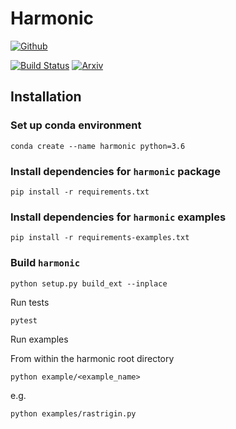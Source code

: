 # Harmonic

[![Github](https://img.shields.io/badge/GitHub-astroinformatcs%2harmonic-blue.svg?style=flat)](https://github.com/astro-informatics/src_harmonic)




[![Build Status](https://travis-ci.com/astro-informatics/src_harmonic.svg?token=quDUMr3yVpQwGYxko5xh&branch=master)](https://travis-ci.com/astro-informatics/src_harmonic)
[![Arxiv](http://img.shields.io/badge/arXiv-2004.07855-orange.svg?style=flat)](https://arxiv.org/abs/2004.07855)




## Installation

### Set up conda environment

```conda create --name harmonic python=3.6```

### Install dependencies for `harmonic` package

`pip install -r requirements.txt`


### Install dependencies for `harmonic` examples

`pip install -r requirements-examples.txt`

### Build `harmonic`

`python setup.py build_ext --inplace`

Run tests

`pytest`

Run examples

From within the harmonic root directory

`python example/<example_name>`

e.g.

`python examples/rastrigin.py`


